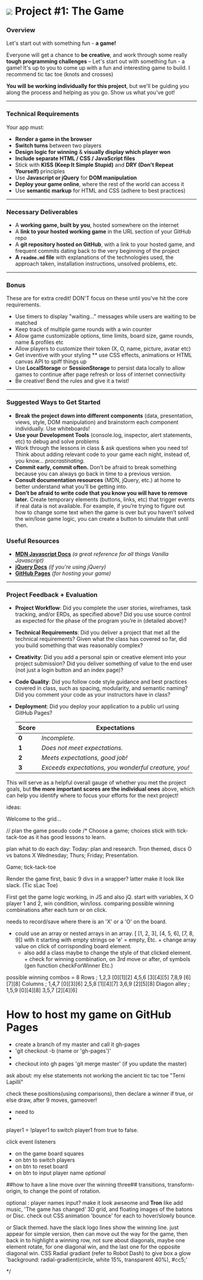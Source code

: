 # ![](https://ga-dash.s3.amazonaws.com/production/assets/logo-9f88ae6c9c3871690e33280fcf557f33.png) Project #1: The Game

### Overview

Let's start out with something fun - **a game!**

Everyone will get a chance to **be creative**, and work through some really **tough programming challenges** – Let's start out with something fun - a game!  It's up to you to come up with a fun and interesting game to build. I recommend tic tac toe (knots and crosses)

**You will be working individually for this project**, but we'll be guiding you along the process and helping as you go. Show us what you've got!


---

### Technical Requirements

Your app must:

* **Render a game in the browser**
* **Switch turns** between two players
* **Design logic for winning** & **visually display which player won**
* **Include separate HTML / CSS / JavaScript files**
* Stick with **KISS (Keep It Simple Stupid)** and **DRY (Don't Repeat Yourself)** principles
* Use **Javascript or jQuery** for **DOM manipulation**
* **Deploy your game online**, where the rest of the world can access it
* Use **semantic markup** for HTML and CSS (adhere to best practices)

---

### Necessary Deliverables

* A **working game, built by you**, hosted somewhere on the internet
* A **link to your hosted working game** in the URL section of your GitHub repo
* A **git repository hosted on GitHub**, with a link to your hosted game, and frequent commits dating back to the very beginning of the project
* **A ``readme.md`` file** with explanations of the technologies used, the approach taken, installation instructions, unsolved problems, etc.

---

### Bonus

These are for extra credit! DON'T focus on these until you've hit the core requirements.

* Use timers to display "waiting..." messages while users are waiting to be matched
* Keep track of multiple game rounds with a win counter
* Allow game customizable options, time limits, board size, game rounds, name & profiles etc  
* Allow players to customize their token (X, O, name, picture, avatar etc)
* Get inventive with your styling ** use CSS effects, animations or HTML canvas API to spiff things up
* Use **LocalStorage** or **SessionStorage** to persist data locally to allow games to continue after page refresh or loss of internet connectivity
* Be creative! Bend the rules and give it a twist!


---

### Suggested Ways to Get Started

* **Break the project down into different components** (data, presentation, views, style, DOM manipulation) and brainstorm each component individually. Use whiteboards!
* **Use your Development Tools** (console.log, inspector, alert statements, etc) to debug and solve problems
* Work through the lessons in class & ask questions when you need to! Think about adding relevant code to your game each night, instead of, you know... _procrastinating_.
* **Commit early, commit often.** Don’t be afraid to break something because you can always go back in time to a previous version.
* **Consult documentation resources** (MDN, jQuery, etc.) at home to better understand what you’ll be getting into.
* **Don’t be afraid to write code that you know you will have to remove later.** Create temporary elements (buttons, links, etc) that trigger events if real data is not available. For example, if you’re trying to figure out how to change some text when the game is over but you haven’t solved the win/lose game logic, you can create a button to simulate that until then.


### Useful Resources

* **[MDN Javascript Docs](https://developer.mozilla.org/en-US/docs/Web/JavaScript)** _(a great reference for all things Vanilla Javascript)_
* **[jQuery Docs](http://api.jquery.com)** _(if you're using jQuery)_
* **[GitHub Pages](https://pages.github.com)** _(for hosting your game)_

---

### Project Feedback + Evaluation

* __Project Workflow__: Did you complete the user stories, wireframes, task tracking, and/or ERDs, as specified above? Did you use source control as expected for the phase of the program you’re in (detailed above)?

* __Technical Requirements__: Did you deliver a project that met all the technical requirements? Given what the class has covered so far, did you build something that was reasonably complex?

* __Creativity__: Did you add a personal spin or creative element into your project submission? Did you deliver something of value to the end user (not just a login button and an index page)?

* __Code Quality__: Did you follow code style guidance and best practices covered in class, such as spacing, modularity, and semantic naming? Did you comment your code as your instructors have in class?

* __Deployment__: Did you deploy your application to a public url using GitHub Pages?


    Score | Expectations
    ----- | ------------
    **0** | _Incomplete._
    **1** | _Does not meet expectations._
    **2** | _Meets expectations, good job!_
    **3** | _Exceeds expectations, you wonderful creature, you!_

 This will serve as a helpful overall gauge of whether you met the project goals, but __the more important scores are the individual ones__ above, which can help you identify where to focus your efforts for the next project!

ideas:

 Welcome to the grid...

 // plan the game pseudo code
 /*
 Choose a game; choices
 stick with tick-tack-toe as it has good lessons to learn.

 plan what to do each day:
 Today: plan and research.  Tron themed, discs O vs batons X
 Wednesday;
 Thurs;
 Friday; Presentation.


 Game; tick-tack-toe

 Render the game first,
 basic 9 divs in a wrapper? latter make it look like slack. (Tic sLac Toe)

 First get the game logic working, in JS and also jQ.
   start with variables, X O player 1 and 2,
   win condition, win/loss. comparing possible winning combinations after each turn or on click.

   needs to record/save where there is an 'X' or a 'O' on the board.
   - could use an array or nested arrays in an array. [ [1, 2, 3], [4, 5, 6], [7, 8, 9]] with it starting with empty strings oe 'e' = empty, Etc.
    + change array value on click of corrisponding board element.
     - also add a class maybe to change the style of that clicked element.
    + check for winning combination, on 3rd move or after, of symbols (gen function checkForWinner Etc.)

 possible winning combos = 8
 Rows ;
 1,2,3 [0][1][2]
 4,5,6 [3][4][5]
 7,8,9 [6][7][8]
 Columns ;
 1,4,7 [0][3][6]
 2,5,8 [1][4][7]
 3,6,9 [2][5][8]
 Diagon alley ;
 1,5,9 [0][4][8]
 3,5,7 [2][4][6]

# How to host my game on GitHub Pages
 - create a branch of my master and call it gh-pages
 - 'git checkout -b (name or 'gh-pages')'
 -
 - checkout into gh pages 'git merge master' (if you update the master)

ask about:
my else statements not working
the ancient tic tac toe "Terni Lapilli"

 check these positions(using comparisons), then declare a winner if true, or else draw, after 9 moves, gameover!
 - need to
 -
 player1 = !player1 to switch player1 from true to false.

 click event listeners
 - on the game board squares
 - on btn to switch players
 - on btn to reset board
 - on btn to input player name *optional*

##how to have a line move over the winning three##
transitions, transform-origin, to change the point of rotation.

 optional :
  player names input?
  make it look awseome and **Tron** like
  add music, 'The game has changed'
  3D grid, and floating images of the batons or Disc.
   check out CSS animation 'bounce' for each to hover/slowly bounce.

   or Slack themed. have the slack logo lines show the winning line. just appear for simple version, then can move out the way for the game, then back in to highlight a winning row, not sure about diagonals, maybe one element rotate, for one diagonal win, and the last one for the opposite diagonal win.
  CSS Radial gradiant (refer to Robot Dash) to give box a glow 'background: radial-gradient(circle, white 15%, transparent 40%), #cc5;'



 */
